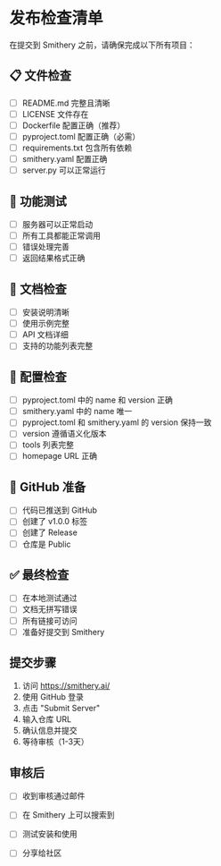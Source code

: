 # 发布检查清单

在提交到 Smithery 之前，请确保完成以下所有项目：

## 📋 文件检查

- [ ] README.md 完整且清晰
- [ ] LICENSE 文件存在
- [ ] Dockerfile 配置正确（推荐）
- [ ] pyproject.toml 配置正确（必需）
- [ ] requirements.txt 包含所有依赖
- [ ] smithery.yaml 配置正确
- [ ] server.py 可以正常运行

## 🧪 功能测试

- [ ] 服务器可以正常启动
- [ ] 所有工具都能正常调用
- [ ] 错误处理完善
- [ ] 返回结果格式正确

## 📝 文档检查

- [ ] 安装说明清晰
- [ ] 使用示例完整
- [ ] API 文档详细
- [ ] 支持的功能列表完整

## 🔧 配置检查

- [ ] pyproject.toml 中的 name 和 version 正确
- [ ] smithery.yaml 中的 name 唯一
- [ ] pyproject.toml 和 smithery.yaml 的 version 保持一致
- [ ] version 遵循语义化版本
- [ ] tools 列表完整
- [ ] homepage URL 正确

## 🚀 GitHub 准备

- [ ] 代码已推送到 GitHub
- [ ] 创建了 v1.0.0 标签
- [ ] 创建了 Release
- [ ] 仓库是 Public

## ✅ 最终检查

- [ ] 在本地测试通过
- [ ] 文档无拼写错误
- [ ] 所有链接可访问
- [ ] 准备好提交到 Smithery

## 提交步骤

1. 访问 https://smithery.ai/
2. 使用 GitHub 登录
3. 点击 "Submit Server"
4. 输入仓库 URL
5. 确认信息并提交
6. 等待审核（1-3天）

## 审核后

- [ ] 收到审核通过邮件
- [ ] 在 Smithery 上可以搜索到
- [ ] 测试安装和使用
- [ ] 分享给社区

